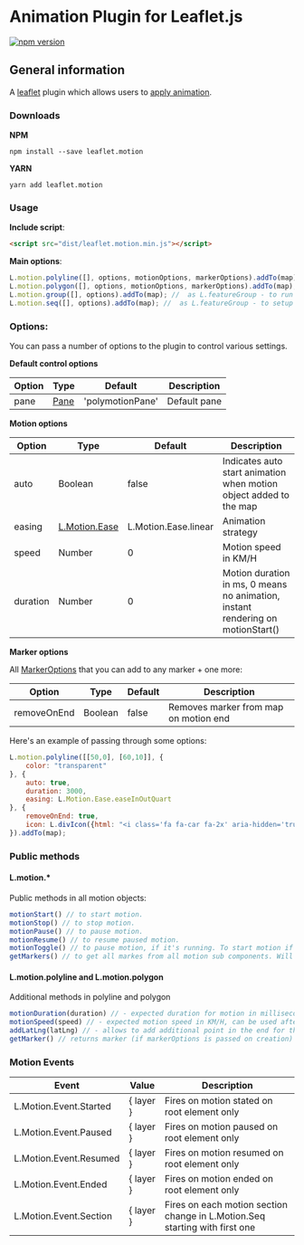 # Animation Plugin for Leaflet.js
[![npm version](https://badge.fury.io/js/leaflet.motion.svg)](https://www.npmjs.com/package/leaflet.motion)

## General information

A [leaflet](http://www.leafletjs.com) plugin which allows users to [apply animation](https://igor-vladyka.github.io/leaflet.motion/).

### Downloads
**NPM**
````
npm install --save leaflet.motion
````

**YARN**
````
yarn add leaflet.motion
````

### Usage
**Include script**:
```html
<script src="dist/leaflet.motion.min.js"></script>
```

**Main options**:
```js
L.motion.polyline([], options, motionOptions, markerOptions).addTo(map); //  as L.polyline
L.motion.polygon([], options, motionOptions, markerOptions).addTo(map); //  as L.polygon
L.motion.group([], options).addTo(map); //  as L.featureGroup - to run all animation at same time
L.motion.seq([], options).addTo(map); //  as L.featureGroup - to setup seq for animations.
```

### Options:

You can pass a number of options to the plugin to control various settings.

**Default control options**

| Option        | Type         | Default      | Description   |
| ------------- |--------------|--------------|---------------|
| pane    		| [Pane](https://leafletjs.com/reference-1.3.4.html#map-pane) | 'polymotionPane' 	  | Default pane |

**Motion options**

| Option        | Type         | Default      | Description   |
| ------------- |--------------|--------------|---------------|
| auto     		| Boolean      | false  	  | Indicates auto start animation when motion object added to the map |
| easing    	| [L.Motion.Ease](https://github.com/Igor-Vladyka/leaflet.motion/blob/master/src/leaflet.motion.easing.js)| L.Motion.Ease.linear | Animation strategy |
| speed    		| Number | 0 | Motion speed in KM/H |
| duration    	| Number | 0 | Motion duration in ms, 0 means no animation, instant rendering on motionStart()|

**Marker options**

All [MarkerOptions](https://leafletjs.com/reference-1.3.4.html#marker-option) that you can add to any marker + one more:

| Option        | Type         | Default      | Description   |
| ------------- |--------------|--------------|---------------|
| removeOnEnd	| Boolean | false  | Removes marker from map on motion end |


Here's an example of passing through some options:
``` js
L.motion.polyline([[50,0], [60,10]], {
	color: "transparent"
}, {
	auto: true,
	duration: 3000,
	easing: L.Motion.Ease.easeInOutQuart
}, {
	removeOnEnd: true,
	icon: L.divIcon({html: "<i class='fa fa-car fa-2x' aria-hidden='true'></i>", iconSize: L.point(27.5, 24)})
}).addTo(map);
```

### Public methods

#### L.motion.*
Public methods in all motion objects:
``` js
motionStart() // to start motion.
motionStop() // to stop motion.
motionPause() // to pause motion.
motionResume() // to resume paused motion.
motionToggle() // to pause motion, if it's running. To start motion if it's not. Also will resume motion if it was paused.
getMarkers() // to get all markes from all motion sub components. Will return multi-dimensional array of markers.
```

#### L.motion.polyline and L.motion.polygon
Additional methods in polyline and polygon
``` js
motionDuration(duration) // - expected duration for motion in milliseconds, can be used after motion is created.
motionSpeed(speed) // - expected motion speed in KM/H, can be used after motion is created.
addLatLng(latLng) // - allows to add additional point in the end for the motion animation.
getMarker() // returns marker (if markerOptions is passed on creation) to attach needed behavior. Marker will be added to the map only during animation
```

### Motion Events
| Event           | Value     | Description |
| - | - | - |
| L.Motion.Event.Started   | { layer } | Fires on motion stated on root element only |
| L.Motion.Event.Paused | { layer } | Fires on motion paused on root element only |
| L.Motion.Event.Resumed | { layer } | Fires on motion resumed on root element only |
| L.Motion.Event.Ended | { layer } | Fires on motion ended on root element only |
| L.Motion.Event.Section | { layer } | Fires on each motion section change in L.Motion.Seq starting with first one |
